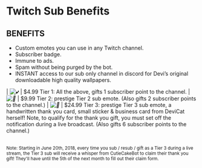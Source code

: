 # Twitch Sub Benefits

## BENEFITS

* Custom emotes you can use in any Twitch channel.
* Subscriber badge.
* Immune to ads.
* Spam without being purged by the bot.
* INSTANT access to our sub only channel in discord for Devi’s original downloadable high quality wallpapers.

| *![💕](https://s.w.org/images/core/emoji/2.2.1/svg/1f495.svg)* | $4.99 Tier 1: All the above, gifts 1 subscriber point to the channel.
| *![🍰](https://s.w.org/images/core/emoji/2.2.1/svg/1f370.svg)* | $9.99 Tier 2: prestige Tier 2 sub emote. (Also gifts 2 subscriber points to the channel.)
| *![💌](https://s.w.org/images/core/emoji/2.2.1/svg/1f48c.svg)* | $24.99 Tier 3: prestige Tier 3 sub emote, a handwritten thank you card, small sticker & business card from DeviCat herself! Note, to qualify for the thank you gift, you must set off the notification during a live broadcast. (Also gifts 6 subscriber points to the channel.)

<br>
<small>Note: Starting in June 20th, 2018, every time you sub / resub / gift as a Tier 3 during a live stream, the Tier 3 sub will receive a whisper from CutieCakeBot to claim their thank you gift! They'll have until the 5th of the next month to fill out their claim form. </small>


